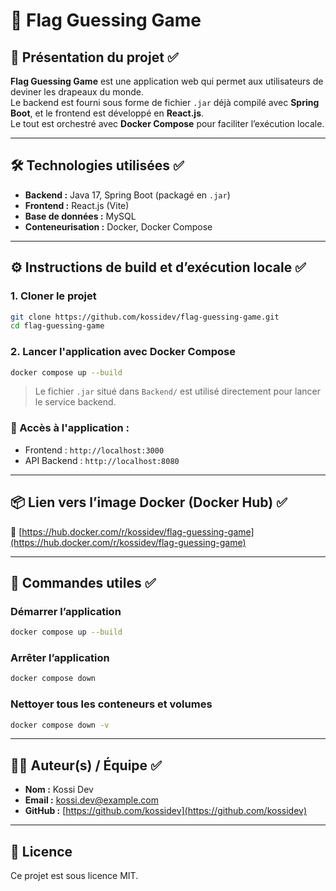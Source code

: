 
# 🎌 Flag Guessing Game

## 🧩 Présentation du projet ✅

**Flag Guessing Game** est une application web qui permet aux utilisateurs de deviner les drapeaux du monde.  
Le backend est fourni sous forme de fichier `.jar` déjà compilé avec **Spring Boot**, et le frontend est développé en **React.js**.  
Le tout est orchestré avec **Docker Compose** pour faciliter l’exécution locale.

---

## 🛠️ Technologies utilisées ✅

- **Backend :** Java 17, Spring Boot (packagé en `.jar`)
- **Frontend :** React.js (Vite)
- **Base de données :** MySQL
- **Conteneurisation :** Docker, Docker Compose

---

## ⚙️ Instructions de build et d’exécution locale ✅

### 1. Cloner le projet
```bash
git clone https://github.com/kossidev/flag-guessing-game.git
cd flag-guessing-game
```

### 2. Lancer l'application avec Docker Compose
```bash
docker compose up --build
```

> Le fichier `.jar` situé dans `Backend/` est utilisé directement pour lancer le service backend.

### 🔗 Accès à l'application :
- Frontend : `http://localhost:3000`
- API Backend : `http://localhost:8080`

---

## 📦 Lien vers l’image Docker (Docker Hub) ✅

🔗 [https://hub.docker.com/r/kossidev/flag-guessing-game](https://hub.docker.com/r/kossidev/flag-guessing-game)

---

## 🧰 Commandes utiles ✅

### Démarrer l’application
```bash
docker compose up --build
```

### Arrêter l’application
```bash
docker compose down
```

### Nettoyer tous les conteneurs et volumes
```bash
docker compose down -v
```

---

## 👨‍💻 Auteur(s) / Équipe ✅

- **Nom :** Kossi Dev
- **Email :** kossi.dev@example.com
- **GitHub :** [https://github.com/kossidev](https://github.com/kossidev)

---

## 📝 Licence

Ce projet est sous licence MIT.
